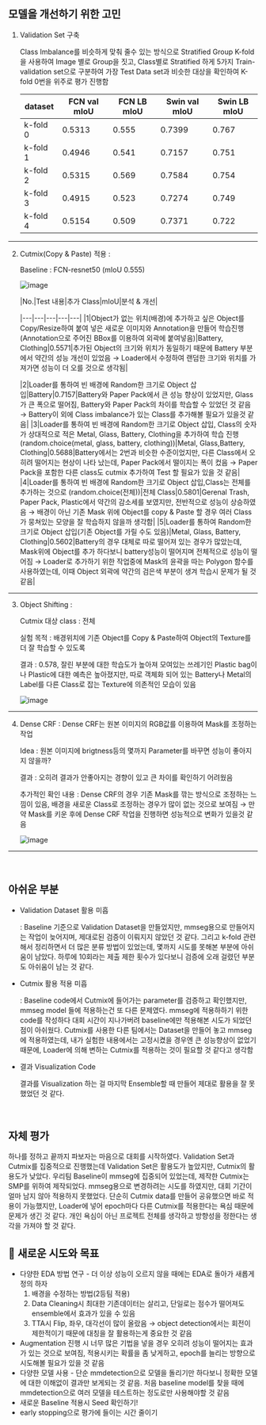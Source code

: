 
## 모델을 개선하기 위한 고민

1. Validation Set 구축
    
    Class Imbalance를 비슷하게 맞춰 줄수 있는 방식으로 Stratified Group K-fold을 사용하여 Image 별로 Group을 짓고, Class별로 Stratified 하게 5가지 Train-validation set으로 구분하여 가장 Test Data set과 비슷한 대상을 확인하여 K-fold 0번을 위주로 평가 진행함
    
    |dataset|FCN val mIoU|FCN LB mIoU|Swin val mIoU|Swin LB mIoU|
    |---|---|---|---|---|
    |k-fold 0|0.5313|0.555|0.7399|0.767|
    |k-fold 1|0.4946|0.541|0.7157|0.751|
    |k-fold 2|0.5315|0.569|0.7584|0.754|
    |k-fold 3|0.4915|0.523|0.7274|0.749|
    |k-fold 4|0.5154|0.509|0.7371|0.722|

---

2. Cutmix(Copy & Paste) 적용 :
    
    Baseline : FCN-resnet50 (mIoU 0.555)

    ![image](https://user-images.githubusercontent.com/77658029/142751287-7f21640b-8778-4dcb-92f8-69756f7a7bd5.png)

    |No.|Test 내용|추가 Class|mIoU|분석 & 개선|

    |---|---|---|---|---|
    |1|Object가 없는 위치(배경)에 추가하고 싶은 Object를 Copy/Resize하여 붙여 넣은 새로운 이미지와 Annotation을 만들어 학습진행 (Annotation으로 주어진 BBox를 이용하여 외곽에 붙여넣음)|Battery, Clothing|0.5571|추가된 Object의 크기와 위치가 동일하기 때문에 Battery 부분에서 약간의 성능 개선이 있었음 → Loader에서 수정하여 랜덤한 크기와 위치를 가져가면 성능이 더 오를 것으로 생각됨|

    |2|Loader를 통하여 빈 배경에 Random한 크기로 Object 삽입|Battery|0.7157|Battery와 Paper Pack에서 큰 성능 향상이 있었지만, Glass가 큰 폭으로 떨어짐, Battery와 Paper Pack의 차이를 학습할 수 있었던 것 같음 → Battery이 외에 Class imbalance가 있는 Class를 추가해볼 필요가 있을것 같음|
    |3|Loader를 통하여 빈 배경에 Random한 크기로  Object 삽입, Class의 숫자가 상대적으로 적은 Metal, Glass, Battery, Clothing을 추가하여 학습 진행 (random.choice(metal, glass, battery, clothing))|Metal, Glass,Battery, Clothing|0.5688|Battery에서는 2번과 비슷한 수준이었지만, 다른 Class에서 오히려 떨어지는 현상이 나타 났는데, Paper Pack에서 떨이지는 폭이 컸음 → Paper Pack을 포함한 다른 class도 cutmix 추가하여 Test 할 필요가 있을 것 같음|
    |4|Loader를 통하여 빈 배경에 Random한 크기로 Object 삽입,Class는 전체를 추가하는 것으로 (random.choice(전체))|전체 Class|0.5801|Gerenal Trash, Paper Pack, Plastic에서 약간의 감소세를 보였지만, 전반적으로 성능이 상승하였음 → 배경이 아닌 기존 Mask 위에 Object를 copy & Paste 할 경우 여러 Class가 뭉쳐있는 모양을 잘 학습하지 않을까 생각함|
    |5|Loader를 통하여 Random한 크기로 Object 삽입(기존 Object를 가릴 수도 있음)|Metal, Glass, Battery, Clothing|0.5602|Battery의 경우 대체로 따로 떨어져 있는 경우가 많았는데, Mask위에 Object를 추가 하다보니 battery성능이 떨어지며 전체적으로 성능이 떨어짐 → Loader로 추가하기 위한 작업중에 Mask의 윤곽을 따는 Polygon 함수를 사용하였는데, 이때 Object 외곽에 약간의 검은색 부분이 생겨 학습시 문제가 될 것 같음|

---

3. Object Shifting : 
    
    Cutmix 대상 class : 전체
    
    실험 목적 : 배경위치에 기존 Object를 Copy & Paste하여 Object의 Texture를 더 잘 학습할 수 있도록 
    
    결과 : 0.578, 잘린 부분에 대한 학습도가 높아져 모여있는 쓰레기인 Plastic bag이나 Plastic에 대한 예측은 높아졌지만, 따로 객체화 되어 있는 Battery나 Metal의 Label를 다른 Class로 잡는 Texture에 의존적인 모습이 있음
    
    ![image](https://user-images.githubusercontent.com/77658029/142751389-90f4aa4f-63cd-47b9-9e87-f8f0a592a27f.png)
    
---

4. Dense CRF : Dense CRF는 원본 이미지의 RGB값를 이용하여 Mask를 조정하는 작업
    
    Idea : 원본 이미지에 brigtness등의 몇까지 Parameter를 바꾸면 성능이 좋아지지 않을까?
    
    결과 : 오히려 결과가 안좋아지는 경향이 있고 큰 차이를 확인하기 어려웠음
    
    추가적인 확인 내용 : Dense CRF의 경우 기존 Mask를 깎는 방식으로 조정하는 느낌이 있음, 배경을 새로운 Class로 조정하는 경우가 많이 없는 것으로 보여짐 → 만약 Mask를 키운 후에 Dense CRF 작업을 진행하면 성능적으로 변화가 있을것 같음
    
    ![image](https://user-images.githubusercontent.com/77658029/142751395-a447b9ef-2f53-4294-ba27-9c2549f91f9b.png)

---

<br>

## 아쉬운 부분

- Validation Dataset 활용 미흡
    
    : Baseline 기준으로 Validation Dataset을 만들었지만, mmseg용으로 만들어지는 작업이 늦어지며, 제대로된 검증이 이뤄지지 않았던 것 같다. 그리고 k-fold 관련해서 정리하면서 더 많은 분류 방법이 있었는데, 몇까지 시도를 못해본 부분에 아쉬움이 남았다. 하루에 10회라는 제출 제한 횟수가 있다보니 검증에 오래 걸렸던 부분도 아쉬움이 남는 것 같다.
    
- Cutmix 활용 적용 미흡
    
    : Baseline code에서 Cutmix에 들어가는 parameter를 검증하고 확인했지만, mmseg model 들에 적용하는건 또 다른 문제였다. mmseg에 적용하하기 위한 code를 작성하다 대회 시간이 지나가버려 baseline에만 적용해본 시도가 되었던 점이 아쉬웠다. Cutmix를 사용한 다른 팀에서는 Dataset을 만들어 놓고 mmseg에 적용하였는데, 내가 실험한 내용에서는 고정시켰을 경우엔 큰 성능향상이 없었기 때문에, Loader에 의해 변하는 Cutmix를 적용하는 것이 필요할 것 같다고 생각함
    
- 결과 Visualization Code
    
    결과를 Visualization 하는 걸 마지막 Ensemble할 때 만들어 제대로 활용을 잘 못했었던 것 같다.
    

<br>

## 자체 평가

하나를 정하고 끝까지 파보자는 마음으로 대회를 시작하였다. Validation Set과 Cutmix를 집중적으로 진행했는데 Validation Set은 활용도가 높았지만, Cutmix의 활용도가 낮았다. 우리팀 Baseline이 mmseg에 집중되어 있었는데, 제작한 Cutmix는 SMP를 위하여 제작되었다. mmseg용으로 변경하려는 시도를 하였지만, 대회 기간이 얼마 남지 않아 적용하지 못했었다. 단순히 Cutmix data를 만들어 공유했으면 바로 적용이 가능했지만, Loader에 넣어 epoch마다 다른 Cutmix를 적용한다는 욕심 때문에 문제가 생긴 것 같다.
개인 욕심이 아닌 프로젝트 전체를 생각하고 방향성을 정한다는 생각을 가져야 할 것 같다.

## 💭 새로운 시도와 목표

- 다양한 EDA 방법 연구 -  더 이상 성능이 오르지 않을 때에는 EDA로 돌아가 새롭게 정의 하자
    1. 배경을 수정하는 방법(2등팀 적용)
    2. Data Cleaning시 최대한 기존데이터는 살리고, 단일로는 점수가 떨어져도 ensemble에서 효과가 있을 수 있음
    3. TTA시 Flip, 좌우, 대각선이 많이 올랐음 → object detection에서는 회전이 제한적이기 때문에 대칭을 잘 활용하는게 중요한 것 같음
- Augmentation 진행 시 너무 많은 기법을 넣을 경우 오히려 성능이 떨어지는 효과가 있는 것으로 보여짐, 적용시키는 확률을 좀 낮게하고, epoch를 늘리는 방향으로 시도해볼 필요가 있을 것 같음
- 다양한 모델 사용 - 단순 mmdetection으로 모델을 돌리기만 하다보니 정확한 모델에 대한 이해없이 결과만 보게되는 것 같음. 처음 baseline model를 찾을 때에 mmdetection으로 여러 모델을 테스트하는 정도로만 사용해야할 것 같음
- 새로운 Baseline 적용시 Seed 확인하기!
- early stopping으로 평가에 들이는 시간 줄이기